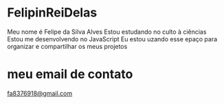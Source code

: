 # FelipinReiDelas
Meu nome é Felipe da Silva Alves
Estou estudando no culto à ciências
Estou me desenvolvendo no JavaScript
Eu estou uzando esse epaço para organizar e compartilhar os meus projetos

# meu email de contato
fa8376918@gmail.com
